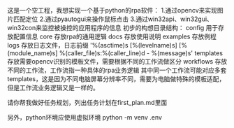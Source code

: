这是一个空工程，我想实现一个基于python的rpa软件：
1.通过opencv来实现图片匹配定位
2.通过pyautogui来操作鼠标点击
3.通过win32api、win32gui、win32con来监控被操控的应用程序的信息
初步的构想目录结构：
config 用于存放配置信息
core 存放rpa的通用逻辑
docs 存放使用说明
examples 存放例程
logs 存放日志文件，日志前缀 '%(asctime)s [%(levelname)s] [%(module_name)s] %(caller_file)s:%(caller_line)d - %(message)s'
templates 存放需要opencv识别的模板文件，需要根据不同的工作流做区分
workflows 存放不同的工作流，工作流指一种具体的rpa业务逻辑
其中同一个工作流可能对应多套templates，这是因为不同电脑屏幕分辨率不同，需要为电脑做特殊的模板适配，但是工作流业务逻辑又是一样的。

请你帮我做好任务规划，列出任务计划在first_plan.md里面

另外，python环境应使用虚拟环境 python -m venv .env